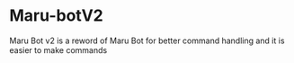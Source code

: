 ﻿# Maru-botV2
Maru Bot v2 is a reword of Maru Bot for better command handling and it is easier to make commands
